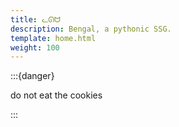 ```yaml
---
title: ᓚᘏᗢ
description: Bengal, a pythonic SSG.
template: home.html
weight: 100
---
```


:::{danger}

do not eat the cookies

:::
